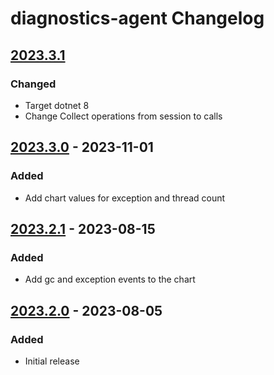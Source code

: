 <!-- Keep a Changelog guide -> https://keepachangelog.com -->

# diagnostics-agent Changelog

## [2023.3.1]

### Changed
- Target dotnet 8
- Change Collect operations from session to calls

## [2023.3.0] - 2023-11-01

### Added
- Add chart values for exception and thread count

## [2023.2.1] - 2023-08-15

### Added
- Add gc and exception events to the chart

## [2023.2.0] - 2023-08-05

### Added
- Initial release

[2023.3.1]: https://github.com/rafaelldi/diagnostics-agent/compare/v2023.3.0...v2023.3.1
[2023.3.0]: https://github.com/rafaelldi/diagnostics-agent/compare/v2023.2.1...v2023.3.0
[2023.2.1]: https://github.com/rafaelldi/diagnostics-agent/compare/v2023.2.0...v2023.2.1
[2023.2.0]: https://github.com/rafaelldi/diagnostics-agent/commits/v2023.2.0
